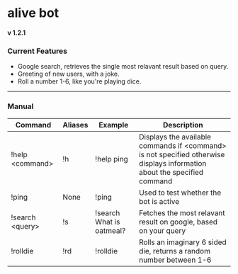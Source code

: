 # alive bot
**v 1.2.1**

### Current Features
- Google search, retrieves the single most relavant result based on query.
- Greeting of new users, with a joke.
- Roll a number 1-6, like you're playing dice. 
<hr>

### Manual
| Command | Aliases | Example | Description |
| --------| ------- |-------- |------------ |
| !help \<command\> | !h      | !help ping | Displays the available commands if \<command\> is not specified otherwise displays information about the specified command |
| !ping   | None    | !ping   | Used to test whether the bot is active |
| !search \<query\> | !s | !search What is oatmeal? | Fetches the most relavant result on google, based on your query |
| !rolldie | !rd | !rolldie | Rolls an imaginary 6 sided die, returns a random number between 1-6 | 
